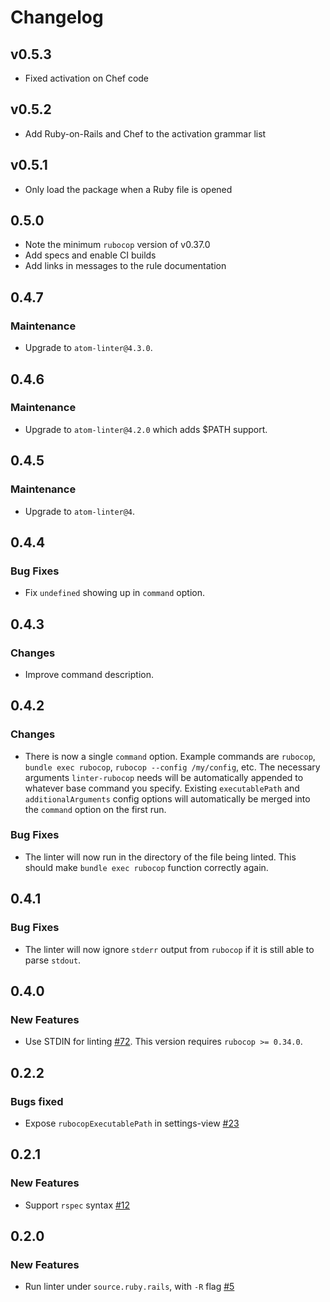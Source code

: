 # Changelog

## v0.5.3

*   Fixed activation on Chef code

## v0.5.2

*   Add Ruby-on-Rails and Chef to the activation grammar list

## v0.5.1

*   Only load the package when a Ruby file is opened

## 0.5.0

*   Note the minimum `rubocop` version of v0.37.0
*   Add specs and enable CI builds
*   Add links in messages to the rule documentation

## 0.4.7

### Maintenance

*   Upgrade to `atom-linter@4.3.0`.

## 0.4.6

### Maintenance

*   Upgrade to `atom-linter@4.2.0` which adds $PATH support.

## 0.4.5

### Maintenance

*   Upgrade to `atom-linter@4`.

## 0.4.4

### Bug Fixes

*   Fix `undefined` showing up in `command` option.

## 0.4.3

### Changes

*   Improve command description.

## 0.4.2

### Changes

*   There is now a single `command` option. Example commands are `rubocop`,
    `bundle exec rubocop`, `rubocop --config /my/config`, etc. The necessary
    arguments `linter-rubocop` needs will be automatically appended to whatever base
    command you specify. Existing `executablePath` and `additionalArguments`
    config options will automatically be merged into the `command` option on the
    first run.

### Bug Fixes

*   The linter will now run in the directory of the file being linted. This
    should make `bundle exec rubocop` function correctly again.

## 0.4.1

### Bug Fixes

*   The linter will now ignore `stderr` output from `rubocop` if it is still able to
    parse `stdout`.

## 0.4.0

### New Features

*   Use STDIN for linting
    [#72](https://github.com/AtomLinter/linter-rubocop/pull/72/files). This
    version requires `rubocop >= 0.34.0`.

## 0.2.2

### Bugs fixed

*   Expose `rubocopExecutablePath` in settings-view [#23](https://github.com/AtomLinter/linter-rubocop/issues/23)

## 0.2.1

### New Features

*   Support `rspec` syntax [#12](https://github.com/AtomLinter/linter-rubocop/pull/12)

## 0.2.0

### New Features

*   Run linter under `source.ruby.rails`, with `-R` flag [#5](https://github.com/AtomLinter/linter-rubocop/issues/5)

